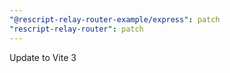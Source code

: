 ```yaml
---
"@rescript-relay-router-example/express": patch
"rescript-relay-router": patch
---
```


Update to Vite 3

